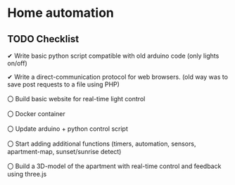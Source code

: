 # Home automation

## TODO Checklist

✔ Write basic python script compatible with old arduino code (only lights on/off)

✔ Write a direct-communication protocol for web browsers. (old way was to save post requests to a file using PHP)

〇 Build basic website for real-time light control

〇 Docker container

〇 Update arduino + python control script

〇 Start adding additional functions (timers, automation, sensors, apartment-map, sunset/sunrise detect)

〇 Build a 3D-model of the apartment with real-time control and feedback using three.js